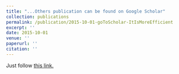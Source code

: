 ```yaml
---
title: "...Others publication can be found on Google Scholar"
collection: publications
permalink: /publication/2015-10-01-goToScholar-ItIsMoreEfficient
excerpt: ''
date: 2015-10-01
venue: ''
paperurl: ''
citation: ''
---
```


Just follow [this link.](https://scholar.google.co.uk/citations?hl=en&user=QWIEEB8AAAAJ&view_op=list_works&gmla=AJsN-F7LOA1vOz6yvg6cYTtwPsFiIfYVgqpXm4b-vIvk2XxSQ9vwoc6E81jL6aLtRKc2i59UUQLhjWesguGUxZ7zPr8_zdmwidLW4RHwiaLjtVHu2ODJq_JkFPy_JF7QXHp17I2saPC6t6z02HJcBj8Oc6FYYD6EhQ)

